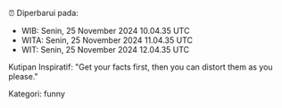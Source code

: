 ⏰ Diperbarui pada:
- WIB: Senin, 25 November 2024 10.04.35 UTC
- WITA: Senin, 25 November 2024 11.04.35 UTC
- WIT: Senin, 25 November 2024 12.04.35 UTC

Kutipan Inspiratif:
"Get your facts first, then you can distort them as you please."


Kategori: funny

